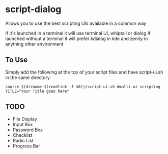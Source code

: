 script-dialog
=============

Allows you to use the best scripting UIs available in a common way

If it's launched in a terminal it will use terminal UI, whiptail or dialog
If launched without a terminal it will prefer kdialog in kde and zenity in anything other environment

To Use
-------
Simply add the following at the top of your script files and have script-ui.sh in the same directory

    source $(dirname $(readlink -f $0))/script-ui.sh #multi-ui scripting
    TITLE="Your Title goes here"

TODO
------

  * File Display
  * Input Box
  * Password Box
  * Checklist
  * Radio List
  * Progress Bar
